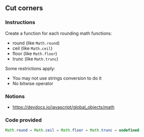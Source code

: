 ## Cut corners

### Instructions

Create a function for each rounding math functions:
- round (like `Math.round`)
- ceil (like `Math.ceil`)
- floor (like `Math.floor`)
- trunc (like `Math.trunc`)

Some restrictions apply:
- You may not use strings conversion to do it
- No bitwise operator


### Notions

- https://devdocs.io/javascript/global_objects/math


### Code provided
```js
Math.round = Math.ceil = Math.floor = Math.trunc = undefined
```
